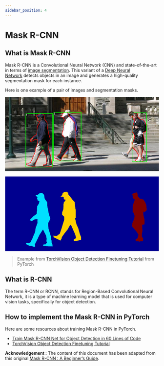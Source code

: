 ```yaml
---
sidebar_position: 4
---
```


# Mask R-CNN

## What is Mask R-CNN

Mask R-CNN is a Convolutional Neural Network (CNN) and state-of-the-art in terms of [image segmentation](https://viso.ai/deep-learning/image-segmentation-using-deep-learning/). This variant of a [Deep Neural Network](https://viso.ai/deep-learning/deep-neural-network-three-popular-types/) detects objects in an image and generates a high-quality segmentation mask for each instance. 

Here is one example of a pair of images and segmentation masks.

![Untitled](MaskRCNN-pictures/image.png)

![Untitled](MaskRCNN-pictures/segmentation.png)

> Example from [TorchVision Object Detection Finetuning Tutorial](https://pytorch.org/tutorials/intermediate/torchvision_tutorial.html) from PyTorch
> 

## What is R-CNN

The term R-CNN or RCNN, stands for Region-Based Convolutional Neural Network, it is a type of machine learning model that is used for computer vision tasks, specifically for object detection.

## How to implement the Mask R-CNN in PyTorch

Here are some resources about training Mask R-CNN in PyTorch.

- [Train Mask R-CNN Net for Object Detection in 60 Lines of Code](https://towardsdatascience.com/train-mask-rcnn-net-for-object-detection-in-60-lines-of-code-9b6bbff292c3)
- [TorchVision Object Detection Finetuning Tutorial](https://pytorch.org/tutorials/intermediate/torchvision_tutorial.html)

**Acknowledgement :** The content of this document has been adapted from this original [Mask R-CNN : A Beginner’s Guide](https://viso.ai/deep-learning/mask-r-cnn/#:~:text=Mask%20R%2DCNN%20is%20a,segmentation%20mask%20for%20each%20instance.).

